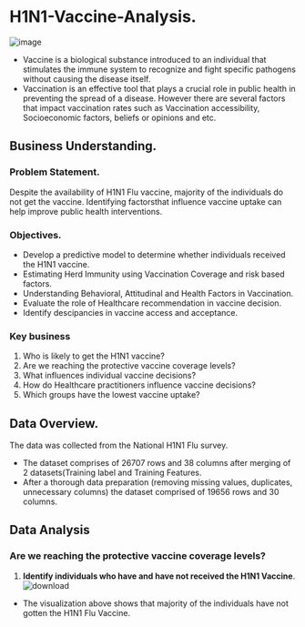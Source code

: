 # H1N1-Vaccine-Analysis.
![image](https://github.com/user-attachments/assets/f9d0bccc-281b-41a1-81d3-d3dbdabe351b)

- Vaccine is a biological substance introduced to an individual that stimulates the immune system to recognize and fight specific pathogens without causing the disease itself.
- Vaccination is an effective tool that plays a crucial role in public health in preventing the spread of a disease. However there are several factors that impact vaccination rates such as Vaccination accessibility, Socioeconomic factors, beliefs or opinions and etc.

## Business Understanding.
### Problem Statement.
Despite the availability of H1N1 Flu vaccine, majority of the individuals do not get the vaccine. Identifying factorsthat influence vaccine uptake can help improve public health interventions.

### Objectives.
- Develop a predictive model to determine whether individuals received the H1N1 vaccine.
- Estimating Herd Immunity using Vaccination Coverage and risk based factors.
- Understanding Behavioral, Attitudinal and Health Factors in Vaccination.
- Evaluate the role of Healthcare recommendation in vaccine decision.
- Identify descipancies in vaccine access and acceptance.

### Key business 
1. Who is likely to get the H1N1 vaccine?
2. Are we reaching the protective vaccine coverage levels?
3. What influences individual vaccine decisions?
4. How do Healthcare practitioners influence vaccine decisions?
5. Which groups have the lowest vaccine uptake?

## Data Overview.
The data was collected from the National H1N1 Flu survey.
  - The dataset comprises of 26707 rows and 38 columns after merging of 2 datasets(Training label and Training Features.
  - After a thorough data preparation (removing missing values, duplicates, unnecessary columns) the dataset comprised of 19656 rows and 30 columns.

## Data Analysis
### Are we reaching the protective vaccine coverage levels?
1. **Identify individuals who have and have not received the H1N1 Vaccine**.
![download](https://github.com/user-attachments/assets/374f8691-4e51-42dd-9289-7adb09a80b31)
- The visualization above shows that majority of the individuals have not gotten the H1N1 Flu Vaccine.


